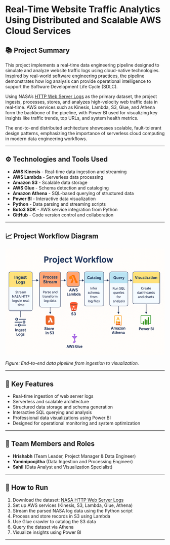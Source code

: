 # Real-Time Website Traffic Analytics Using Distributed and Scalable AWS Cloud Services

## 📚 Project Summary

This project implements a real-time data engineering pipeline designed to simulate and analyze website traffic logs using cloud-native technologies. Inspired by real-world software engineering practices, the pipeline demonstrates how log analysis can provide operational intelligence to support the Software Development Life Cycle (SDLC).

Using NASA’s [HTTP Web Server Logs](https://ita.ee.lbl.gov/html/contrib/NASA-HTTP.html) as the primary dataset, the project ingests, processes, stores, and analyzes high-velocity web traffic data in real-time. AWS services such as Kinesis, Lambda, S3, Glue, and Athena form the backbone of the pipeline, with Power BI used for visualizing key insights like traffic trends, top URLs, and system health metrics.

The end-to-end distributed architecture showcases scalable, fault-tolerant design patterns, emphasizing the importance of serverless cloud computing in modern data engineering workflows.

---

## ⚙️ Technologies and Tools Used

- **AWS Kinesis** - Real-time data ingestion and streaming
- **AWS Lambda** - Serverless data processing
- **Amazon S3** - Scalable data storage
- **AWS Glue** - Schema detection and cataloging
- **Amazon Athena** - SQL-based querying of structured data
- **Power BI** - Interactive data visualization
- **Python** - Data parsing and streaming scripts
- **Boto3 SDK** - AWS service integration from Python
- **GitHub** - Code version control and collaboration

---

## 📈 Project Workflow Diagram

![Project Workflow](project_diagram.png)

*Figure: End-to-end data pipeline from ingestion to visualization.*

---

## 🧩 Key Features

- Real-time ingestion of web server logs
- Serverless and scalable architecture
- Structured data storage and schema generation
- Interactive SQL querying and analysis
- Professional data visualizations using Power BI
- Designed for operational monitoring and system optimization

---

## 🧠 Team Members and Roles

- **Hrishabh** (Team Leader, Project Manager & Data Engineer)  
- **Yaminipoojitha** (Data Ingestion and Processing Engineer)  
- **Sahil** (Data Analyst and Visualization Specialist)

---

## 🚀 How to Run

1. Download the dataset: [NASA HTTP Web Server Logs](https://ita.ee.lbl.gov/html/contrib/NASA-HTTP.html)
2. Set up AWS services (Kinesis, S3, Lambda, Glue, Athena)
3. Stream the parsed NASA log data using the Python script
4. Process and store records in S3 using Lambda
5. Use Glue crawler to catalog the S3 data
6. Query the dataset via Athena
7. Visualize insights using Power BI

---
